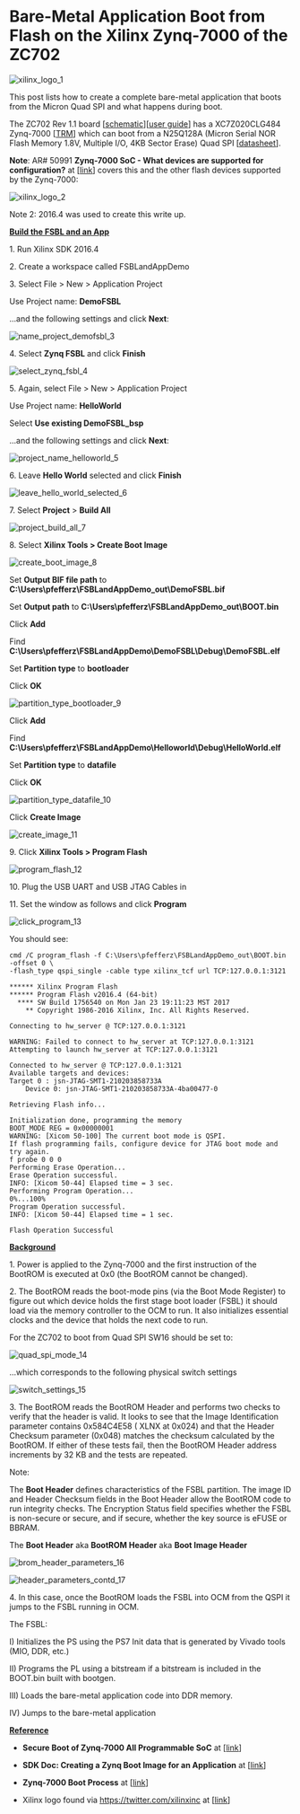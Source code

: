 # Bare-Metal Application Boot from Flash on the Xilinx Zynq-7000 of the ZC702

![xilinx_logo_1](xilinx_logo_1.png)

This post lists how to create a complete bare-metal application that boots from the Micron Quad SPI and what happens during boot.

The ZC702 Rev 1.1 board \[[<u><span>schematic</span></u>](https://drive.google.com/open?id=1hRAtRQfoyh0noK0whHXCsUEcgLtGKYNv)\]\[[<u><span>user guide</span></u>](https://drive.google.com/open?id=1plkXsr34N11zWXykGncRNYA_a7l18Vl8)\] has a XC7Z020CLG484 Zynq-7000 \[[<u><span>TRM</span></u>](https://drive.google.com/open?id=1uXjQCUHOGveHTlX-8Q1q9Hl7i8ZqSCM6)\] which can boot from a N25Q128A (Micron Serial NOR Flash Memory 1.8V, Multiple I/O, 4KB Sector Erase) Quad SPI \[[<u><span>datasheet</span></u>](https://drive.google.com/open?id=1qop4pSXJwwL3ZY2Q7umPQ6o5hQhsVnzA)\].

**Note**: AR# 50991 **Zynq-7000 SoC - What devices are supported for configuration?** at \[[<u><span>link</span></u>](https://www.xilinx.com/support/answers/50991.html)\] covers this and the other flash devices supported by the Zynq-7000:

![xilinx_logo_2](xilinx_logo_2.png)

Note 2: 2016.4 was used to create this write up.

**<u><span>Build the FSBL and an App</span></u>**

1\. Run Xilinx SDK 2016.4

2\. Create a workspace called FSBLandAppDemo

3\. Select File > New > Application Project

Use Project name: **DemoFSBL**

...and the following settings and click **Next**:

![name_project_demofsbl_3](name_project_demofsbl_3.png)

4\. Select **Zynq FSBL** and click **Finish**

![select_zynq_fsbl_4](select_zynq_fsbl_4.png)

5\. Again, select File > New > Application Project

Use Project name: **HelloWorld**

Select **Use existing DemoFSBL\_bsp**

...and the following settings and click **Next**:

![project_name_helloworld_5](project_name_helloworld_5.png)

6\. Leave **Hello World** selected and click **Finish**

![leave_hello_world_selected_6](leave_hello_world_selected_6.png)

7\. Select **Project** \> **Build All**

![project_build_all_7](project_build_all_7.png)

8\. Select **Xilinx Tools > Create Boot Image**

![create_boot_image_8](create_boot_image_8.png)

Set **Output BIF file path** to **C:\\Users\\pfefferz\\FSBLandAppDemo\_out\\DemoFSBL.bif**

Set **Output path** to **C:\\Users\\pfefferz\\FSBLandAppDemo\_out\\BOOT.bin**

Click **Add**

Find **C:\\Users\\pfefferz\\FSBLandAppDemo\\DemoFSBL\\Debug\\DemoFSBL.elf**

Set **Partition type** to **bootloader**

Click **OK**

![partition_type_bootloader_9](partition_type_bootloader_9.png)

Click **Add**

Find **C:\\Users\\pfefferz\\FSBLandAppDemo\\Helloworld\\Debug\\HelloWorld.elf**

Set **Partition type** to **datafile**

Click **OK**

![partition_type_datafile_10](partition_type_datafile_10.png)

Click **Create Image**

![create_image_11](create_image_11.png)

9\. Click **Xilinx Tools > Program Flash**

![program_flash_12](program_flash_12.png)

10\. Plug the USB UART and USB JTAG Cables in

11\. Set the window as follows and click **Program**

![click_program_13](click_program_13.png)

You should see:

```
cmd /C program_flash -f C:\Users\pfefferz\FSBLandAppDemo_out\BOOT.bin -offset 0 \
-flash_type qspi_single -cable type xilinx_tcf url TCP:127.0.0.1:3121 

****** Xilinx Program Flash
****** Program Flash v2016.4 (64-bit)
  **** SW Build 1756540 on Mon Jan 23 19:11:23 MST 2017
    ** Copyright 1986-2016 Xilinx, Inc. All Rights Reserved.

Connecting to hw_server @ TCP:127.0.0.1:3121

WARNING: Failed to connect to hw_server at TCP:127.0.0.1:3121
Attempting to launch hw_server at TCP:127.0.0.1:3121

Connected to hw_server @ TCP:127.0.0.1:3121
Available targets and devices:
Target 0 : jsn-JTAG-SMT1-210203858733A
	Device 0: jsn-JTAG-SMT1-210203858733A-4ba00477-0

Retrieving Flash info...

Initialization done, programming the memory
BOOT_MODE REG = 0x00000001
WARNING: [Xicom 50-100] The current boot mode is QSPI.
If flash programming fails, configure device for JTAG boot mode and try again.
f probe 0 0 0
Performing Erase Operation...
Erase Operation successful.
INFO: [Xicom 50-44] Elapsed time = 3 sec.
Performing Program Operation...
0%...100%
Program Operation successful.
INFO: [Xicom 50-44] Elapsed time = 1 sec.

Flash Operation Successful
```

**<u><span>Background</span></u>**

1\. Power is applied to the Zynq-7000 and the first instruction of the BootROM is executed at 0x0 (the BootROM cannot be changed).

2\. The BootROM reads the boot-mode pins (via the Boot Mode Register) to figure out which device holds the first stage boot loader (FSBL) it should load via the memory controller to the OCM to run. It also initializes essential clocks and the device that holds the next code to run.

For the ZC702 to boot from Quad SPI SW16 should be set to:

![quad_spi_mode_14](quad_spi_mode_14.png)

...which corresponds to the following physical switch settings

![switch_settings_15](switch_settings_15.png)

3\. The BootROM reads the BootROM Header and performs two checks to verify that the header is valid. It looks to see that the Image Identification parameter contains 0x584C4E58 ( XLNX at 0x024) and that the Header Checksum parameter (0x048) matches the checksum calculated by the BootROM. If either of these tests fail, then the BootROM Header address increments by 32 KB and the tests are repeated.

Note:

The **Boot Header** defines characteristics of the FSBL partition. The image ID and Header Checksum fields in the Boot Header allow the BootROM code to run integrity checks. The Encryption Status field specifies whether the FSBL is non-secure or secure, and if secure, whether the key source is eFUSE or BBRAM.

The **Boot Header** aka **BootROM Header** aka **Boot Image Header**

![brom_header_parameters_16](brom_header_parameters_16.png)

![header_parameters_contd_17](header_parameters_contd_17.png)

4\. In this case, once the BootROM loads the FSBL into OCM from the QSPI it jumps to the FSBL running in OCM.

The FSBL:

I) Initializes the PS using the PS7 Init data that is generated by Vivado tools (MIO, DDR, etc.)

II) Programs the PL using a bitstream if a bitstream is included in the BOOT.bin built with bootgen.

III) Loads the bare-metal application code into DDR memory.

IV) Jumps to the bare-metal application

**<u><span>Reference</span></u>**

-   **Secure Boot of Zynq-7000 All Programmable SoC** at \[[<u><span>link</span></u>](https://www.xilinx.com/support/documentation/application_notes/xapp1175_zynq_secure_boot.pdf)\]
    
-   **SDK Doc: Creating a Zynq Boot Image for an Application** at \[[<u><span>link</span></u>](https://www.xilinx.com/html_docs/xilinx2016_4/SDK_Doc/index.html?q=/html_docs/xilinx2016_4/SDK_Doc/SDK_tasks/sdk_t_create_zynq_boot_image.html)\]
    
-   **Zynq-7000 Boot Process** at \[[<u><span>link</span></u>](https://www.centennialsoftwaresolutions.com/blog/zynq-7000-boot-process)\]
    
-   Xilinx logo found via [<u><span>https://twitter.com/xilinxinc</span></u>](https://twitter.com/xilinxinc) at \[[<u><span>link</span></u>](https://pbs.twimg.com/profile_images/535545777020338176/pEWdIYq__400x400.png)\]